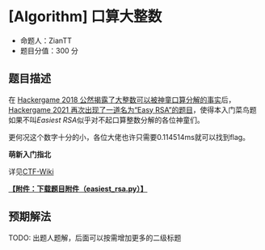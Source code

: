 # [Algorithm] 口算大整数

- 命题人：ZianTT
- 题目分值：300 分

## 题目描述

<p>在 <a target="_blank" rel="noopener noreferrer" href="https://github.com/ustclug/hackergame2018-writeups/tree/master/official/RSA_of_Z#%E8%A7%A3%E6%B3%95-1">Hackergame 2018 公然揭露了大整数可以被神童口算分解的事实</a>后，<a target="_blank" rel="noopener noreferrer" href="https://github.com/USTC-Hackergame/hackergame2021-writeups/blob/master/official/Easy%20RSA">Hackergame 2021 再次出现了一道名为“Easy RSA”的题目</a>，使得本入门菜鸟题如果不叫<em>Easiest RSA</em>似乎对不起口算整数分解的各位神童们。</p>
<p>更何况这个数字十分的小，各位大佬也许只需要0.114514ms就可以找到flag。</p>
<div class="well">
<strong>萌新入门指北</strong>
<p>详见<a target="_blank" rel="noopener noreferrer" href="https://ctf-wiki.org/crypto/asymmetric/rsa/rsa_theory/">CTF-Wiki</a></p>
</div>

**[【附件：下载题目附件（easiest_rsa.py）】](attachment/easiest_rsa.py)**

## 预期解法

TODO: 出题人题解，后面可以按需增加更多的二级标题